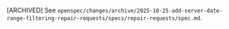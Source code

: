 [ARCHIVED] See `openspec/changes/archive/2025-10-25-add-server-date-range-filtering-repair-requests/specs/repair-requests/spec.md`.

